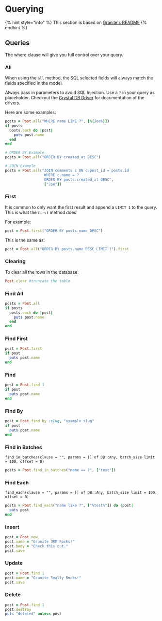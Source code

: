 # Querying

{% hint style="info" %}
This section is based on [Granite's README](https://docs.amberframework.org/granite)
{% endhint %}

## Queries

The where clause will give you full control over your query.

### All

When using the `all` method, the SQL selected fields will always match the fields specified in the model.

Always pass in parameters to avoid SQL Injection. Use a `?` in your query as placeholder. Checkout the [Crystal DB Driver](https://github.com/crystal-lang/crystal-db) for documentation of the drivers.

Here are some examples:

```ruby
posts = Post.all("WHERE name LIKE ?", [%{Joe%}])
if posts
  posts.each do |post|
    puts post.name
  end
end

# ORDER BY Example
posts = Post.all("ORDER BY created_at DESC")

# JOIN Example
posts = Post.all("JOIN comments c ON c.post_id = posts.id
                  WHERE c.name = ?
                  ORDER BY posts.created_at DESC",
                  ["Joe"])
```

### First

It is common to only want the first result and append a `LIMIT 1` to the query. This is what the `first` method does.

For example:

```ruby
post = Post.first("ORDER BY posts.name DESC")
```

This is the same as:

```ruby
post = Post.all("ORDER BY posts.name DESC LIMIT 1").first
```

### Clearing

To clear all the rows in the database:

```ruby
Post.clear #truncate the table
```

### Find All

```ruby
posts = Post.all
if posts
  posts.each do |post|
    puts post.name
  end
end
```

### Find First

```ruby
post = Post.first
if post
  puts post.name
end
```

### Find

```ruby
post = Post.find 1
if post
  puts post.name
end
```

### Find By

```ruby
post = Post.find_by :slug, "example_slug"
if post
  puts post.name
end
```

### Find in Batches

```text
find_in_batches(clause = "", params = [] of DB::Any, batch_size limit = 100, offset = 0)
```

```ruby
posts = Post.find_in_batches("name == ?", ["test"])
```

### Find Each

```text
find_each(clause = "", params = [] of DB::Any, batch_size limit = 100, offset = 0)
```

```ruby
posts = Post.find_each("name like ?", ["%test%"]) do |post|
  puts post
end
```

### Insert

```ruby
post = Post.new
post.name = "Granite ORM Rocks!"
post.body = "Check this out."
post.save
```

### Update

```ruby
post = Post.find 1
post.name = "Granite Really Rocks!"
post.save
```

### Delete

```ruby
post = Post.find 1
post.destroy
puts "deleted" unless post
```

